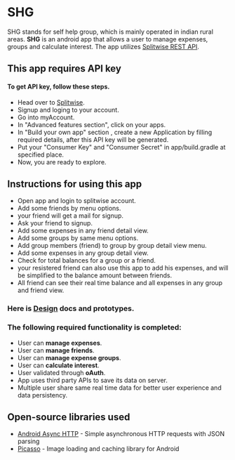 
# SHG
SHG stands for self help group, which is mainly operated in indian rural areas.
**SHG** is an android app that allows a user to manage expenses, groups and calculate interest. The app utilizes [Splitwise REST API](http://dev.splitwise.com/).

## This app requires API key
#### To get API key, follow these steps.
* Head over to [Splitwise](http://splitwise.com/).
* Signup and loging to your account.
* Go into myAccount.
* In "Advanced features section", click on your apps.
* In "Build your own app" section , create a new Application by filling required details, after this API key will be generated.
* Put your "Consumer Key" and "Consumer Secret" in app/build.gradle at specified place.
* Now, you are ready to explore.

## Instructions for using this app
* Open app and login to splitwise account.
* Add some friends by menu options.
* your friend will get a mail for signup.
* Ask your friend to signup.
* Add some expenses in any friend detail view.
* Add some groups by same menu options.
* Add group members (friend) to group by group detail view menu.
* Add some expenses in any group detail view.
* Check for total balances for a group or a friend.
* your resistered friend can also use this app to add his expenses, and will be simplified to the balance amount between friends.
* All friend can see their real time balance and all expenses in any group and friend view. 

### Here is [Design](https://github.com/optimistanoop/SHG/tree/master/Design-Prototype) docs and prototypes. 

### The following **required** functionality is completed:

* User can **manage expenses**.
* User can **manage friends**.
* User can **manage expense groups**.
* User can **calculate interest**.
* User validated through **oAuth**.
* App uses third party APIs to save its data on server.
* Multiple user share same real time data for better user experience and data persistency. 

## Open-source libraries used

- [Android Async HTTP](https://github.com/loopj/android-async-http) - Simple asynchronous HTTP requests with JSON parsing
- [Picasso](http://square.github.io/picasso/) - Image loading and caching library for Android
